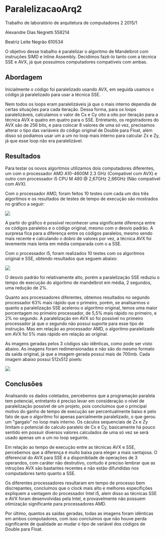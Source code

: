 # ParalelizacaoArq2
Trabalho de laboratório de arquitetura de computadores 2 2015/1

Alexandre Dias Negretti 558214

Beatriz Leite Negrão    610534

O objetivo desse trabalho é paralelizar o algoritmo de Mandelbrot com instruções SIMD e Inline Assembly. Decidimos fazê-lo tanto com a técnica SSE e AVX, já que possuímos computadores compatíveis com ambas.

## Abordagem

Inicialmente o código foi paralelizado usando AVX, em seguida usamos o código já paralelizado para usar a técnica SSE.

Nem todos os loops eram paralelizáveis já que o mais interno dependia de certas situações para cada iteração. Dessa  forma, para os loops paralelizáveis, calculamos o valor de Cx e Cy oito a oito por iteração para a técnica AVX e quatro em quatro para o SSE. Entretanto, os registradores do AVX são de 256 bits, e para colocar 8 valores de uma só vez, precisamos alterar o tipo das variáveis do código original de Double para Float, além disso só podiamos usar um a um no loop mais interno para calcular Zx e Zy, já que esse loop não era paralelizável.

## Resultados

Para testar os novos algoritmos utilizamos dois computadores diferentes, um com o processador AMD A10-4600M 2.3 GHz (Compatível com AVX) e outro com processador i5 CPU M 480 @ 2,67GHz 2,66GHz (Não compatível com AVX).

Com o processador AMD, foram feitos 10 testes com cada um dos três algoritmos e os resultados de testes de tempo de execução são mostrados no gráfico a seguir:

![](http://i.imgur.com/FIOG0Ry.png?1)

A partir do gráfico é possível reconhecer uma significante diferença entre os códigos paralelos e o código original, mesmo com o desvio padrão. A surpresa fica para a diferença entre os códigos paralelos, mesmo sendo mais recente e calculando o dobro de valores por vez, a técnica AVX foi levemente mais lenta em média comparada com o a SSE.

Com o processador i5, foram realizados 10 testes com os algoritmos original e SSE, obtendo resultados que seguem abaixo:

![](http://i62.tinypic.com/2hyl82p.png) 

O desvio padrão foi relativamente alto, porém a paralelização SSE reduziu o tempo de execução do algoritmo de mandelbrot em média, 2 segundos, uma redução de 2%.

Quanto aos processadores diferentes, obtemos resultados no segundo processador 63% mais rápido que o primeiro, porém, se analisarmos o quanto a paralelização SSE acelerou o algoritmo original, temos uma maior porcentagem no primeiro processador, de 5,5% mais rápido no primeiro, e 2% no segundo.
A paralelização em AVX só foi possível no primeiro processador já que o segundo não possui suporte para esse tipo de instrução.
Mas em relação ao processador AMD, o algoritmo paralelizado em AVX foi 5% mais rápido em relação ao original.

As imagens geradas pelos 3 códigos são idênticas, como pode ser visto abaixo. As imagens foram redimensionadas e não são do mesmo formato da saída original, já que a imagem gerada possui mais de 700mb. Cada imagem abaixo possui 512x512 pixels:

![](http://i62.tinypic.com/2ziocxy.png)

## Conclusões

Analisando os dados coletados, percebemos que a programação paralela tem potencial, entretanto é preciso levar em consideração o nível de paralelização possível de um projeto, pois concluímos que o principal motivo do ganho de tempo de execução ser percentualmente baixo é pelo fato de que o algoritmo foi apenas parcialmente paralelizado, o que gerou um "gargalo" no loop mais interno. Os cáculos sequenciais de Zx e Zy limitam o potencial do calculo paralelo de Cx e Cy, basicamente há pouco sentido em possuir diversos valores calculados de uma só vez se será usado apenas um a um no loop seguinte.

Em relação ao tempo de execução entre as técnicas AVX e SSE, percebemos que a diferença é muito baixa para eleger a mais vantajosa. O diferencial do AVX para SSE é a disponibilade de operações de 3 operandos, com caráter não destrutivo, contudo é preciso lembrar que as intruções AVX são bastantes recentes e não estão difundidas nos computadores tanto quanto a SSE.

Os diferentes processadores resultaram em tempo de processo bem discrepantes, concluímos que o clock mais alto e melhores especifições expliquem a vantagem do processador Intel i5, alem disso as técnicas SSE e AVX foram desenvolvidas pela Intel, e provavelmente não possuem otimização significante para processadores AMD.

Por último, quantos as saídas geradas, todas as imagens foram idênticas em ambos computadores, com isso concluímos que não houve perda significante de qualidade ao mudar o tipo de variável dos códigos de Double para Float.
